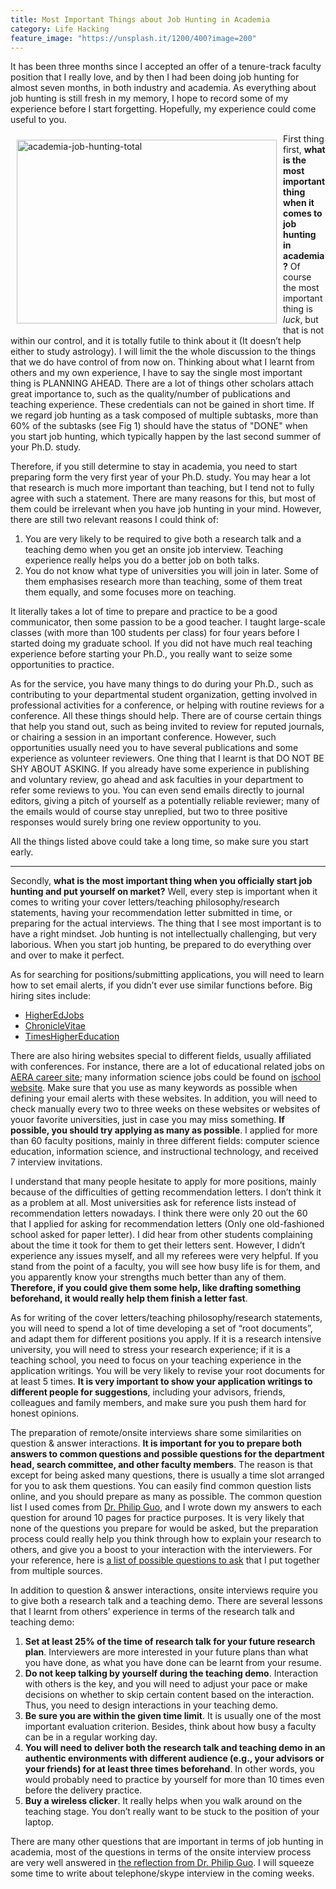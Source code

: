 ```yaml
---
title: Most Important Things about Job Hunting in Academia
category: Life Hacking
feature_image: "https://unsplash.it/1200/400?image=200"
---
```


It has been three months since I accepted an offer of a tenure-track faculty position that I really love, and by then I had been doing job hunting for almost seven months, in both industry and academia. As everything about job hunting is still fresh in my memory, I hope to record some of my experience before I start forgetting. Hopefully, my experience could come useful to you.
 
<img src="https://c1.staticflickr.com/5/4224/34173844194_c0f6854d2a.jpg" width="416" height="294" alt="academia-job-hunting-total" align="left" style="margin:10px;"> First thing first, <strong>what is the most important thing when it comes to job hunting in academia?</strong> Of course the most important thing is <i>luck</i>, but that is not within our control, and it is totally futile to think about it (It doesn’t help either to study astrology). I will limit the the whole discussion to the things that we do have control of from now on. Thinking about what I learnt from others and my own experience, I have to say the single most important thing is PLANNING AHEAD. There are a lot of things other scholars attach great importance to, such as the quality/number of publications and teaching experience. These credentials can not be gained in short time. If we regard job hunting as a task composed of multiple subtasks, more than 60% of the subtasks (see Fig 1) should have the status of "DONE" when you start job hunting, which typically happen by the last second summer of your Ph.D. study.

Therefore, if you still determine to stay in academia, you need to start preparing form the very first year of your Ph.D. study. You may hear a lot that research is much more important than teaching, but I tend not to fully agree with such a statement. There are many reasons for this, but most of them could be irrelevant when you have job hunting in your mind. However, there are still two relevant reasons I could think of:

1. You are very likely to be required to give both a research talk and a teaching demo when you get an onsite job interview. Teaching experience really helps you do a better job on both talks.
2. You do not know what type of universities you will join in later. Some of them emphasises research more than teaching, some of them treat them equally, and some focuses more on teaching. 

It literally takes a lot of time to prepare and practice to be a good communicator, then some passion to be a good teacher. I taught large-scale classes (with more than 100 students per class) for four years before I started doing my graduate school. If you did not have much real teaching experience before starting your Ph.D., you really want to seize some opportunities to practice.

As for the service, you have many things to do during your Ph.D., such as contributing to your departmental student organization, getting involved in professional activities for a conference, or helping with routine reviews for a conference. All these things should help. There are of course certain things that help you stand out, such as being invited to review for reputed journals, or chairing a session in an important conference. However, such opportunities usually need you to have several publications and some experience as volunteer reviewers. One thing that I learnt is that DO NOT BE SHY ABOUT ASKING. If you already have some experience in publishing and voluntary review, go ahead and ask faculties in your department to refer some reviews to you. You can even send emails directly to journal editors, giving a pitch of yourself as a potentially reliable reviewer; many of the emails would of course stay unreplied, but two to three positive responses would surely bring one review opportunity to you.
 
All the things listed above could take a long time, so make sure you start early.

<hr/>

Secondly, <strong>what is the most important thing when you officially start job hunting and put yourself on market?</strong> Well, every step is important when it comes to writing your cover letters/teaching philosophy/research statements, having your recommendation letter submitted in time, or preparing for the actual interviews. The thing that I see most important is to have a right mindset. Job hunting is not intellectually challenging, but very laborious. When you start job hunting, be prepared to do everything over and over to make it perfect. 

As for searching for positions/submitting applications, you will need to learn how to set email alerts, if you didn’t ever use similar functions before. Big hiring sites include:

* <a href="https://www.higheredjobs.com/" target="_blank">HigherEdJobs</a>
* <a href="https://chroniclevitae.com/job_search/new" target="_blank">ChronicleVitae</a>
* <a href="https://www.timeshighereducation.com/unijobs/" target="_blank">TimesHigherEducation</a>

There are also hiring websites special to different fields, usually affiliated with conferences. For instance, there are a lot of educational related jobs on <a href="http://careers.aera.net/jobseeker/search/results/" target="_blank">AERA career site</a>; many information science jobs could be found on <a href="http://ischools.org/jobs/" target="_blank">ischool website</a>. Make sure that you use as many keywords as possible when defining your email alerts with these websites. In addition, you will need to check manually every two to three weeks on these websites or websites of youor favorite universities, just in case you may miss something. <strong>If possible, you should try applying as many as possible</strong>. I applied for more than 60 faculty positions, mainly in three different fields: computer science education, information science, and instructional technology, and received 7 interview invitations.

I understand that many people hesitate to apply for more positions, mainly because of the difficulties of getting recommendation letters. I don’t think it as a problem at all. Most universities ask for reference lists instead of recommendation letters nowadays. I think there were only 20 out the 60 that I applied for asking for recommendation letters (Only one old-fashioned school asked for paper letter). I did hear from other students complaining about the time it took for them to get their letters sent. However, I didn’t experience any issues myself, and all my referees were very helpful. If you stand from the point of a faculty, you will see how busy life is for them, and you apparently know your strengths much better than any of them. <strong>Therefore, if you could give them some help, like drafting something beforehand, it would really help them finish a letter fast</strong>.

As for writing of the cover letters/teaching philosophy/research statements, you will need to spend a lot of time developing a set of “root documents”, and adapt them for different positions you apply. If it is a research intensive university, you will need to stress your research experience; if it is a teaching school, you need to focus on your teaching experience in the application writings. You will be very likely to revise your root documents for at least 5 times. <strong>It is very important to show your application writings to different people for suggestions</strong>, including your advisors, friends, colleagues and family members, and make sure you push them hard for honest opinions. 

The preparation of remote/onsite interviews share some similarities on question & answer interactions. <strong>It is important for you to prepare both answers to common questions and possible questions for the department head, search committee, and other faculty members</strong>. The reason is that except for being asked many questions, there is usually a time slot arranged for you to ask them questions. You can easily find common question lists online, and you should prepare as many as possible. The common question list I used comes from <a href="http://pgbovine.net/guo-faculty-job-search.pdf" target="_blank">Dr. Philip Guo</a>, and I wrote down my answers to each question for around 10 pages for practice purposes. It is very likely that none of the questions you prepare for would be asked, but the preparation process could really help you think through how to explain your research to others, and give you a boost to your interaction with the interviewers. For your reference, here is <a href="http://neo-hao.github.io/downloads/possible_questions_to_ask.pdf" target="_blank">a list of possible questions to ask</a> that I put together from multiple sources. 

In addition to question & answer interactions, onsite interviews require you to give both a research talk and a teaching demo. There are several lessons that I learnt from others’ experience in terms of the research talk and teaching demo:

1. <strong>Set at least 25% of the time of research talk for your future research plan</strong>. Interviewers are more interested in your future plans than what you have done, as what you have done can be learnt from your resume.
2. <strong>Do not keep talking by yourself during the teaching demo</strong>. Interaction with others is the key, and you will need to adjust your pace or make decisions on whether to skip certain content based on the interaction. Thus, you need to design interactions in your teaching demo.
3. <strong>Be sure you are within the given time limit</strong>. It is usually one of the most important evaluation criterion. Besides, think about how busy a faculty can be in a regular working day.
4. <strong>You will need to deliver both the research talk and teaching demo in an authentic environments with different audience (e.g., your advisors or your friends) for at least three times beforehand</strong>. In other words, you would probably need to practice by yourself for more than 10 times even before the delivery practice.
5. <strong>Buy a wireless clicker</strong>. It really helps when you walk around on the teaching stage. You don’t really want to be stuck to the position of your laptop.

There are many other questions that are important in terms of job hunting in academia, most of the questions in terms of the onsite interview process are very well answered in <a href="http://pgbovine.net/guo-faculty-job-search.pdf" target="_blank">the reflection from Dr. Philip Guo</a>. I will squeeze some time to write about telephone/skype interview in the coming weeks.
